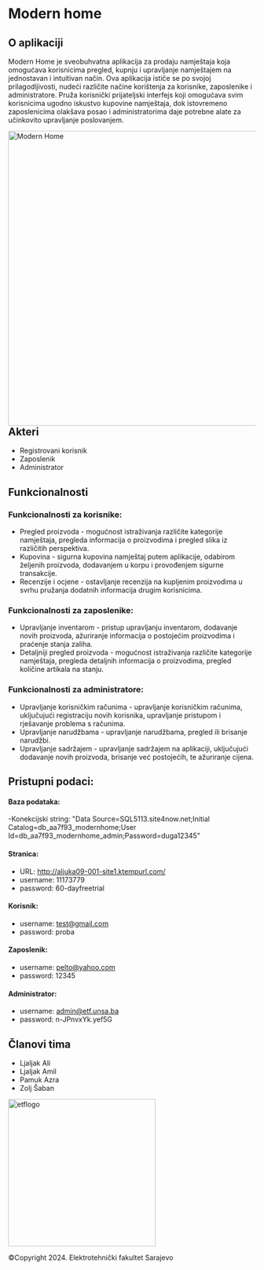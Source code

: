 # Modern home 

## O aplikaciji

Modern Home je sveobuhvatna aplikacija za prodaju namještaja koja omogućava korisnicima pregled, kupnju i upravljanje namještajem na jednostavan i intuitivan način. Ova aplikacija ističe se po svojoj prilagodljivosti, nudeći različite načine korištenja za korisnike, zaposlenike i administratore. Pruža korisnički prijateljski interfejs koji omogućava svim korisnicima ugodno iskustvo kupovine namještaja, dok istovremeno zaposlenicima olakšava posao i administratorima daje potrebne alate za učinkovito upravljanje poslovanjem.

<div>
<img src="https://github.com/OOAD-2023-2024/Tim32_Modern_home/assets/148446321/9ca492cd-f051-48dd-b0f6-e35d7ac516cc" align="right" width="600" alt="Modern Home">
</div>

## Akteri

- Registrovani korisnik
- Zaposlenik
- Administrator

## Funkcionalnosti

### Funkcionalnosti za korisnike:

- Pregled proizvoda - mogućnost istraživanja ​​različite kategorije namještaja, pregleda informacija o proizvodima i pregled slika iz različitih perspektiva.
- Kupovina - sigurna kupovina namještaj putem aplikacije, odabirom željenih proizvoda, dodavanjem u korpu i provođenjem sigurne transakcije.
- Recenzije i ocjene - ostavljanje recenzija na kupljenim proizvodima u svrhu pružanja dodatnih informacija drugim korisnicima.

### Funkcionalnosti za zaposlenike:

- Upravljanje inventarom - pristup upravljanju inventarom, dodavanje novih proizvoda, ažuriranje informacija o postojećim proizvodima i praćenje stanja zaliha.
- Detaljniji pregled proizvoda - mogućnost istraživanja ​​različite kategorije namještaja, pregleda detaljnih informacija o proizvodima, pregled količine artikala na stanju.

### Funkcionalnosti za administratore:

- Upravljanje korisničkim računima - upravljanje korisničkim računima, uključujući registraciju novih korisnika, upravljanje pristupom i rješavanje problema s računima.
- Upravljanje narudžbama - upravljanje narudžbama, pregled ili brisanje narudžbi.
- Upravljanje sadržajem - upravljanje sadržajem na aplikaciji, uključujući dodavanje novih proizvoda, brisanje već postojećih, te ažuriranje cijena.

## Pristupni podaci:
#### Baza podataka:
-Konekcijski string: "Data Source=SQL5113.site4now.net;Initial Catalog=db_aa7f93_modernhome;User Id=db_aa7f93_modernhome_admin;Password=duga12345"
#### Stranica:
- URL: http://aljuka09-001-site1.ktempurl.com/
- username: 11173779
- password: 60-dayfreetrial

#### Korisnik:
- username: test@gmail.com
- password: proba

#### Zaposlenik:
- username: pelto@yahoo.com
- password: 12345

#### Administrator:
- username: admin@etf.unsa.ba
- password: n-JPnvxYk.yef5G


## Članovi tima
- Ljaljak Ali
- Ljaljak Amil
- Pamuk Azra
- Zolj Šaban

<div>
    <img src="https://github.com/OOAD-2023-2024/Tim32_Modern_home/assets/148446321/686e1dd5-f402-464e-9e5a-dbee41c9fe17" width="300" alt="etflogo">
</div>

©Copyright 2024. Elektrotehnički fakultet Sarajevo
